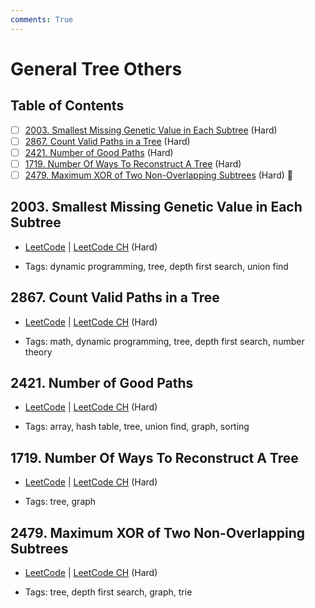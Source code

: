 ```yaml
---
comments: True
---
```


# General Tree Others

## Table of Contents

- [ ] [2003. Smallest Missing Genetic Value in Each Subtree](https://leetcode.cn/problems/smallest-missing-genetic-value-in-each-subtree/) (Hard)
- [ ] [2867. Count Valid Paths in a Tree](https://leetcode.cn/problems/count-valid-paths-in-a-tree/) (Hard)
- [ ] [2421. Number of Good Paths](https://leetcode.cn/problems/number-of-good-paths/) (Hard)
- [ ] [1719. Number Of Ways To Reconstruct A Tree](https://leetcode.cn/problems/number-of-ways-to-reconstruct-a-tree/) (Hard)
- [ ] [2479. Maximum XOR of Two Non-Overlapping Subtrees](https://leetcode.cn/problems/maximum-xor-of-two-non-overlapping-subtrees/) (Hard) 👑

## 2003. Smallest Missing Genetic Value in Each Subtree

-   [LeetCode](https://leetcode.com/problems/smallest-missing-genetic-value-in-each-subtree/) | [LeetCode CH](https://leetcode.cn/problems/smallest-missing-genetic-value-in-each-subtree/) (Hard)

-   Tags: dynamic programming, tree, depth first search, union find

## 2867. Count Valid Paths in a Tree

-   [LeetCode](https://leetcode.com/problems/count-valid-paths-in-a-tree/) | [LeetCode CH](https://leetcode.cn/problems/count-valid-paths-in-a-tree/) (Hard)

-   Tags: math, dynamic programming, tree, depth first search, number theory

## 2421. Number of Good Paths

-   [LeetCode](https://leetcode.com/problems/number-of-good-paths/) | [LeetCode CH](https://leetcode.cn/problems/number-of-good-paths/) (Hard)

-   Tags: array, hash table, tree, union find, graph, sorting

## 1719. Number Of Ways To Reconstruct A Tree

-   [LeetCode](https://leetcode.com/problems/number-of-ways-to-reconstruct-a-tree/) | [LeetCode CH](https://leetcode.cn/problems/number-of-ways-to-reconstruct-a-tree/) (Hard)

-   Tags: tree, graph

## 2479. Maximum XOR of Two Non-Overlapping Subtrees

-   [LeetCode](https://leetcode.com/problems/maximum-xor-of-two-non-overlapping-subtrees/) | [LeetCode CH](https://leetcode.cn/problems/maximum-xor-of-two-non-overlapping-subtrees/) (Hard)

-   Tags: tree, depth first search, graph, trie
